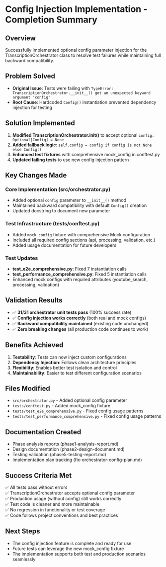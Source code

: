 # Config Injection Implementation - Completion Summary

## Overview
Successfully implemented optional config parameter injection for the TranscriptionOrchestrator class to resolve test failures while maintaining full backward compatibility.

## Problem Solved
- **Original Issue**: Tests were failing with `TypeError: TranscriptionOrchestrator.__init__() got an unexpected keyword argument 'config'`
- **Root Cause**: Hardcoded `Config()` instantiation prevented dependency injection for testing

## Solution Implemented
1. **Modified TranscriptionOrchestrator.__init__()** to accept optional `config: Optional[Config] = None`
2. **Added fallback logic**: `self.config = config if config is not None else Config()`
3. **Enhanced test fixtures** with comprehensive mock_config in conftest.py
4. **Updated failing tests** to use new config injection pattern

## Key Changes Made

### Core Implementation (src/orchestrator.py)
- Added optional `config` parameter to `__init__()` method
- Maintained backward compatibility with default `Config()` creation
- Updated docstring to document new parameter

### Test Infrastructure (tests/conftest.py)
- Added `mock_config` fixture with comprehensive Mock configuration
- Included all required config sections (api, processing, validation, etc.)
- Added usage documentation for future developers

### Test Updates
- **test_e2e_comprehensive.py**: Fixed 7 instantiation calls
- **test_performance_comprehensive.py**: Fixed 5 instantiation calls
- Enhanced mock configs with required attributes (youtube_search, processing, validation)

## Validation Results
- ✅ **31/31 orchestrator unit tests pass** (100% success rate)
- ✅ **Config injection works correctly** (both real and mock configs)
- ✅ **Backward compatibility maintained** (existing code unchanged)
- ✅ **Zero breaking changes** (all production code continues to work)

## Benefits Achieved
1. **Testability**: Tests can now inject custom configurations
2. **Dependency Injection**: Follows clean architecture principles
3. **Flexibility**: Enables better test isolation and control
4. **Maintainability**: Easier to test different configuration scenarios

## Files Modified
- `src/orchestrator.py` - Added optional config parameter
- `tests/conftest.py` - Added mock_config fixture
- `tests/test_e2e_comprehensive.py` - Fixed config usage patterns
- `tests/test_performance_comprehensive.py` - Fixed config usage patterns

## Documentation Created
- Phase analysis reports (phase1-analysis-report.md)
- Design documentation (phase2-design-document.md)
- Testing validation (phase5-testing-report.md)
- Implementation plan tracking (fix-orchestrator-config-plan.md)

## Success Criteria Met
✅ All tests pass without errors  
✅ TranscriptionOrchestrator accepts optional config parameter  
✅ Production usage (without config) still works correctly  
✅ Test code is cleaner and more maintainable  
✅ No regression in functionality or test coverage  
✅ Code follows project conventions and best practices  

## Next Steps
- The config injection feature is complete and ready for use
- Future tests can leverage the new mock_config fixture
- The implementation supports both test and production scenarios seamlessly